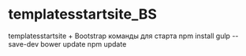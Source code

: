 # templatesstartsite_BS
templatesstartsite +  Bootstrap 
команды для старта 
npm install gulp --save-dev 
bower update
npm update
